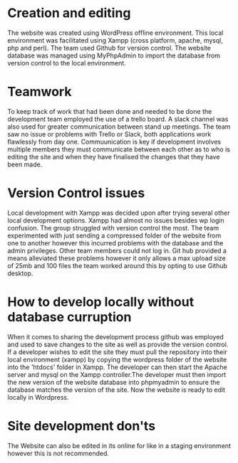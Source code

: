 # Creation and editing

The website was created using WordPress offline environment. This local environment was facilitated using Xampp  (cross platform, apache, mysql, php and perl).  The team used Github for version control. The website database was managed using MyPhpAdmin to import the database from version control to the local environment. 

# Teamwork

To keep track of work that had been done and needed to be done the development team employed the use of a trello board. A slack channel was also used for greater communication between stand up meetings.
The team saw no issue or problems with Trello or Slack, both applications work flawlessly from day one.
Commuunication is key if development involves multiple members they must communicate between each other as to who is editing the site and when they have finalised the changes that they have been made.

# Version Control issues

Local development with Xampp was decided upon after trying several other local development options. Xampp had almost no issues besides wp login confusion. The group struggled with version control the most. The team experimented with just sending a compressed folder of the website from one to another however this incurred problems with the database and the admin privileges. Other team members could not log in. Git hub provided a means alleviated these problems however it only allows a max upload size of 25mb and 100 files the team worked around this by opting to use Github desktop. 

# How to develop locally without database curruption

When it comes to sharing the development process github was employed and used to save changes to the site as well as provide the version control. If a developer wishes to edit the site they must pull the repository into their local environment (xampp) by copying the wordpress folder of the website into the 'htdocs' folder in Xampp.  The developer can then start the Apache server and mysql on the Xampp controller.The developer must then import the new version of the website database into phpmyadmin to ensure the database matches the version of the site. Now the website is ready to edit locally in Wordpress. 

# Site development don'ts
The Website can also be edited in its online for like in a staging environment however this is not recommended.